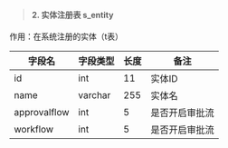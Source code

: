 

> <h4 id="s_entity" >2. 实体注册表	s_entity</h4>

作用：在系统注册的实体（t表）

| 字段名       | 字段类型 | 长度 | 备注           |
| ------------ | -------- | ---- | -------------- |
| id           | int      | 11   | 实体ID         |
| name         | varchar  | 255  | 实体名         |
| approvalflow | int      | 5    | 是否开启审批流 |
| workflow     | int      | 5    | 是否开启审批流 |